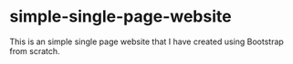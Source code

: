 # simple-single-page-website
This is an simple single page website that I have created using Bootstrap from scratch.
